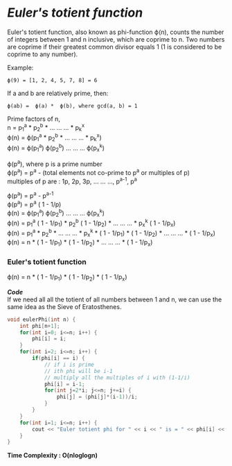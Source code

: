 
# *Euler's totient function*

Euler's totient function, also known as phi-function ϕ(n), counts the number of integers between 1 and n inclusive, which are coprime to n. Two numbers are coprime if their greatest common divisor equals 1 (1 is considered to be coprime to any number).  

Example:  
````
ϕ(9) = [1, 2, 4, 5, 7, 8] = 6  
````
If a and b are relatively prime, then:  
````
ϕ(ab) =  ϕ(a) *  ϕ(b), where gcd(a, b) = 1  
````
Prime factors of n,  
n = p<sub>1</sub><sup>a</sup> * p<sub>2</sub><sup>b</sup> * ... ... ... * p<sub>k</sub><sup>x</sup>  
ϕ(n) = ϕ(p<sub>1</sub><sup>a</sup> * p<sub>2</sub><sup>b</sup> * ... ... ... * p<sub>k</sub><sup>x</sup>)  
ϕ(n) = ϕ(p<sub>1</sub><sup>a</sup>) ϕ(p<sub>2</sub><sup>b</sup>) ... ... ... ϕ(p<sub>x</sub><sup>k</sup>)  
  
ϕ(p<sup>a</sup>), where p is a prime  number  
ϕ(p<sup>a</sup>) = p<sup>a</sup> - (total elements not co-prime to p<sup>a</sup> or multiples of p)  
multiples of p are : 1p, 2p, 3p, ... ... ..., p<sup>a-1</sup>, p<sup>a</sup>  

ϕ(p<sup>a</sup>) = p<sup>a</sup> - p<sup>a-1</sup>  
ϕ(p<sup>a</sup>) = p<sup>a</sup> ( 1 - 1/p)  
ϕ(n) = ϕ(p<sub>1</sub><sup>a</sup>) ϕ(p<sub>2</sub><sup>b</sup>) ... ... ... ϕ(p<sub>x</sub><sup>k</sup>)  
ϕ(n) = p<sub>1</sub><sup>a</sup> ( 1 - 1/p<sub>1</sub>)  * p<sub>2</sub><sup>b</sup> ( 1 - 1/p<sub>2</sub>) * ... ... ... * p<sub>x</sub><sup>k</sup> ( 1 - 1/p<sub>x</sub>)  
ϕ(n) = p<sub>1</sub><sup>a</sup>  * p<sub>2</sub><sup>b</sup> * ... ... ... * p<sub>x</sub><sup>k</sup>  * ( 1 - 1/p<sub>1</sub>) * ( 1 - 1/p<sub>2</sub>) * ... ... ... * ( 1 - 1/p<sub>x</sub>)  
ϕ(n) = n  * ( 1 - 1/p<sub>1</sub>) * ( 1 - 1/p<sub>2</sub>) * ... ... ... * ( 1 - 1/p<sub>x</sub>)  

### Euler's totient function  
ϕ(n) = n  * ( 1 - 1/p<sub>1</sub>) * ( 1 - 1/p<sub>2</sub>) * ( 1 - 1/p<sub>x</sub>)  

***Code***  
If we need all all the totient of all numbers between 1 and n, we can use the same idea as the Sieve of Eratosthenes.  
````cpp
void eulerPhi(int n) {
    int phi[n+1];
    for(int i=0; i<=n; i++) {
        phi[i] = i;
    }
    for(int i=2; i<=n; i++) {
        if(phi[i] == i) { 
            // if i is prime
            // ith phi will be i-1 
            // multiply all the multiples of i with (1-1/i)
            phi[i] = i-1;
            for(int j=2*i; j<=n; j+=i) {
                phi[j] = (phi[j]*(i-1))/i;
            }
        } 
    }
    for(int i=1; i<=n; i++) {
        cout << "Euler totient phi for " << i << " is = " << phi[i] << "\n";
    }
}
````  

**Time Complexity : O(nloglogn)**
